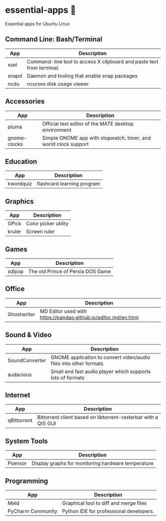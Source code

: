 # essential-apps 🐧

Essential apps for Ubuntu Linux

## Command Line: Bash/Terminal

| App   | Description                                                           |
| ----- | --------------------------------------------------------------------- |
| xsel  | Command-line tool to access X clipboard and paste text from terminal. |
| snapd | Daemon and tooling that enable snap packages                          |
| ncdu  | ncurses disk usage viewer                                             |

## Accessories

| App          | Description                                                     |
| ------------ | --------------------------------------------------------------- |
| pluma        | Official text editor of the MATE desktop environment            |
| gnome-clocks | Simple GNOME app with stopwatch, timer, and world clock support |

## Education

| App       | Description                |
| --------- | -------------------------- |
| kwordquiz | flashcard learning program |

## Graphics

| App    | Description          |
| ------ | -------------------- |
| GPick  | Color picker utility |
| kruler | Screen ruler         |

## Games

| App    | Description                       |
| ------ | --------------------------------- |
| sdlpop | The old Prince of Persia DOS Game |

## Office

| App         | Description                                                    |
| ----------- | -------------------------------------------------------------- |
| Ghostwriter | MD Editor used with https://pandao.github.io/editor.md/en.html |

## Sound & Video

| App            | Description                                                       |
| -------------- | ----------------------------------------------------------------- |
| SoundConverter | GNOME application to convert video/audio files into other formats |
| audacious      | Small and fast audio player which supports lots of formats        |

## Internet

| App         | Description                                                    |
| ----------- | -------------------------------------------------------------- |
| qBittorrent | Bittorrent client based on libtorrent-rasterbar with a Qt5 GUI |

## System Tools

| App     | Description                                        |
| ------- | -------------------------------------------------- |
| Psensor | Display graphs for monitoring hardware temperature |

## Programming

| App               | Description                             |
| ----------------- | --------------------------------------- |
| Meld              | Graphical tool to diff and merge files  |
| PyCharm Community | Python IDE for professional developers. |
